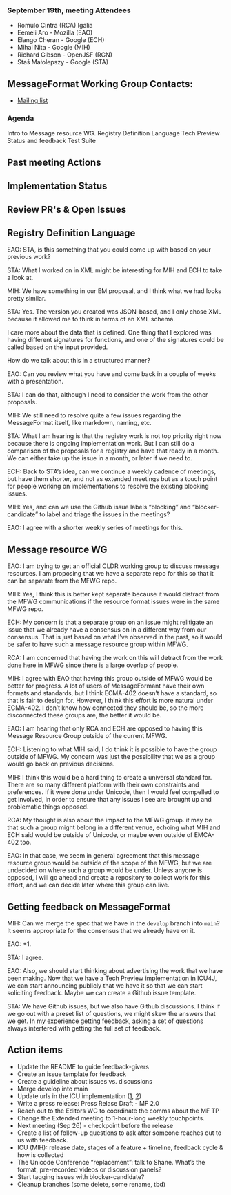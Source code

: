### September 19th, meeting Attendees

- Romulo Cintra (RCA) Igalia
- Eemeli Aro - Mozilla (EAO)
- Elango Cheran - Google (ECH)
- Mihai Nita - Google (MIH)
- Richard Gibson - OpenJSF (RGN)
- Staś Małolepszy - Google (STA)

## MessageFormat Working Group Contacts:

- [Mailing list](https://groups.google.com/a/chromium.org/forum/#!forum/message-format-wg)

### Agenda

Intro to Message resource WG.
Registry Definition Language
Tech Preview Status and feedback
Test Suite

## Past meeting Actions

## Implementation Status

## Review PR's & Open Issues

## Registry Definition Language

EAO: STA, is this something that you could come up with based on your previous work?

STA: What I worked on in XML might be interesting for MIH and ECH to take a look at.

MIH: We have something in our EM proposal, and I think what we had looks pretty similar.

STA: Yes. The version you created was JSON-based, and I only chose XML because it allowed me to think in terms of an XML schema.

I care more about the data that is defined. One thing that I explored was having different signatures for functions, and one of the signatures could be called based on the input provided.

How do we talk about this in a structured manner?

EAO: Can you review what you have and come back in a couple of weeks with a presentation.

STA: I can do that, although I need to consider the work from the other proposals.

MIH: We still need to resolve quite a few issues regarding the MessageFormat itself, like markdown, naming, etc.

STA: What I am hearing is that the registry work is not top priority right now because there is ongoing implementation work. But I can still do a comparison of the proposals for a registry and have that ready in a month. We can either take up the issue in a month, or later if we need to.

ECH: Back to STA’s idea, can we continue a weekly cadence of meetings, but have them shorter, and not as extended meetings but as a touch point for people working on implementations to resolve the existing blocking issues.

MIH: Yes, and can we use the Github issue labels “blocking” and “blocker-candidate” to label and triage the issues in the meetings?

EAO: I agree with a shorter weekly series of meetings for this.

## Message resource WG

EAO: I am trying to get an official CLDR working group to discuss message resources. I am proposing that we have a separate repo for this so that it can be separate from the MFWG repo.

MIH: Yes, I think this is better kept separate because it would distract from the MFWG communications if the resource format issues were in the same MFWG repo.

ECH: My concern is that a separate group on an issue might relitigate an issue that we already have a consensus on in a different way from our consensus. That is just based on what I’ve observed in the past, so it would be safer to have such a message resource group within MFWG.

RCA: I am concerned that having the work on this will detract from the work done here in MFWG since there is a large overlap of people.

MIH: I agree with EAO that having this group outside of MFWG would be better for progress. A lot of users of MessageFormant have their own formats and standards, but I think ECMA-402 doesn’t have a standard, so that is fair to design for. However, I think this effort is more natural under ECMA-402. I don’t know how connected they should be, so the more disconnected these groups are, the better it would be.

EAO: I am hearing that only RCA and ECH are opposed to having this Message Resource Group outside of the current MFWG.

ECH: Listening to what MIH said, I do think it is possible to have the group outside of MFWG. My concern was just the possibility that we as a group would go back on previous decisions.

MIH: I think this would be a hard thing to create a universal standard for. There are so many different platform with their own constraints and preferences. If it were done under Unicode, then I would feel compelled to get involved, in order to ensure that any issues I see are brought up and problematic things opposed.

RCA: My thought is also about the impact to the MFWG group. it may be that such a group might belong in a different venue, echoing what MIH and ECH said would be outside of Unicode, or maybe even outside of EMCA-402 too.

EAO: In that case, we seem in general agreement that this message resource group would be outside of the scope of the MFWG, but we are undecided on where such a group would be under. Unless anyone is opposed, I will go ahead and create a repository to collect work for this effort, and we can decide later where this group can live.

## Getting feedback on MessageFormat

MIH: Can we merge the spec that we have in the `develop` branch into `main`? It seems appropriate for the consensus that we already have on it.

EAO: +1.

STA: I agree.

EAO: Also, we should start thinking about advertising the work that we have been making. Now that we have a Tech Preview implementation in ICU4J, we can start announcing publicly that we have it so that we can start soliciting feedback. Maybe we can create a Github issue template.

STA: We have Github issues, but we also have Github discussions. I think if we go out with a preset list of questions, we might skew the answers that we get. In my experience getting feedback, asking a set of questions always interfered with getting the full set of feedback.

## Action items

- Update the README to guide feedback-givers
- Create an issue template for feedback
- Create a guideline about issues vs. discussions
- Merge develop into main
- Update urls in the ICU implementation ([1](https://github.com/unicode-org/icu/pull/2170/files#diff-94843b33f399d329dd530d74a97bdbbcf57d3fa115d17986c92cca03d694e25eR33), [2](https://github.com/unicode-org/icu/pull/2170/files#diff-94843b33f399d329dd530d74a97bdbbcf57d3fa115d17986c92cca03d694e25eR33))
- Write a press release: Press Relase Draft - MF 2.0
- Reach out to the Editors WG to coordinate the comms about the MF TP
- Change the Extended meeting to 1-hour-long weekly touchpoints.
- Next meeting (Sep 26) - checkpoint before the release
- Create a list of follow-up questions to ask after someone reaches out to us with feedback.
- ICU (MIH): release date, stages of a feature + timeline, feedback cycle & how is collected
- The Unicode Conference “replacement”: talk to Shane. What’s the format, pre-recorded videos or discussion panels?
- Start tagging issues with blocker-candidate?
- Cleanup branches (some delete, some rename, tbd)
